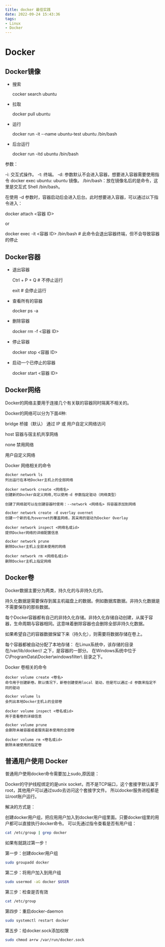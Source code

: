 ```yaml
---
title: docker 最佳实践
date: 2022-09-24 15:43:36
tags: 
- Linux
- Docker
--- 
```

# Docker

## Docker镜像

<!-- more -->
* 搜索

  cocker search ubuntu

* 拉取

  docker pull ubuntu

* 运行

  docker run -it --name ubuntu-test ubuntu /bin/bash

* 后台运行

  docker run -itd  ubuntu /bin/bash

参数：

  -i: 交互式操作。
  -t: 终端。
  -d: 参数默认不会进入容器，想要进入容器需要使用指令 docker exec
  ubuntu: ubuntu 镜像。
  /bin/bash：放在镜像名后的是命令，这里是交互式 Shell /bin/bash。

在使用 -d 参数时，容器启动后会进入后台。此时想要进入容器，可以通过以下指令进入：

  docker attach <容器 ID>

or

  docker exec -it <容器 ID> /bin/bash # 此命令会退出容器终端，但不会导致容器的停止

## Docker容器

* 退出容器

  Ctrl + P + Q # 不停止运行

  exit # 会停止运行

* 查看所有的容器

  docker ps -a

* 删除容器

  docker rm -f <容器 ID>

* 停止容器

  docker stop <容器 ID>

* 启动一个已停止的容器

  docker start <容器 ID>

## Docker网络

Docker的网络主要用于连接几个有关联的容器同时隔离不相关的。

Docker的网络可以分为下面4种:

  bridge 桥接（默认）
    通过 IP 或 用户自定义网络访问

  host 容器与宿主机共享网络

  none 禁用网络

  用户自定义网络

Docker 网络相关的命令

```
docker network ls 
列出运行在本地Docker主机上的全部网络

docker network create <网络名>
创建新的Docker自定义网络,可以使用-d 参数指定驱动（网络类型）

创建了网络就可以在创建容器时使用：--network <网络名> 将容器添加到网络

docker network create -d overlay overnet 
创建一个新的名为overnet的覆盖网络，其采用的驱动为Docker Overlay 

docker network inspect <网络名或id>
提供Docker网络的详细配置信息

docker network prune 
删除Docker主机上全部未使用的网络

docker network rm <网络名或id>
删除Docker主机上指定网络
```

  
## Docker卷

Docker数据主要分为两类，持久化的与非持久化的。

持久化数据是需要保存到属主机磁盘上的数据。例如数据库数据。非持久化数据是不需要保存的那些数据。

每个Docker容器都有自己的非持久化存储。非持久化存储自动创建，从属于容器，生命周期与容器相同。这意味着删除容器也会删除全部非持久化数据。

如果希望自己的容器数据保留下来（持久化），则需要将数据存储在卷上。

每个容器都被自动分配了本地存储：
在Linux系统中，该存储的目录在/var/lib/docker/<storage-driver>/ 之下，是容器的一部分。
在Windows系统中位于C\ProgramData\Docker\windowsfilter\ 目录之下。

Docker 卷相关的命令

```
docker volume create <卷名>
命令用于创建新卷。默认情况下，新卷创建使用local 驱动，但是可以通过-d 参数来指定不同的驱动

docker volume ls 
会列出本地Docker主机上的全部卷

docker volume inspect <卷名或id>
用于查看卷的详细信息

docker volume prune 
会删除未被容器或者服务副本使用的全部卷

docker volume rm <卷名或id>
删除未被使用的指定卷
```

## 普通用户使用 Docker 

普通用户使用docker命令需要加上sudo,原因是：

Docker的守护线程绑定的是unix socket，而不是TCP端口，这个套接字默认属于root，其他用户可以通过sudo去访问这个套接字文件。
所以docker服务进程都是以root账户运行。

解决的方式是：

创建docker用户组，把应用用户加入到docker用户组里面。只要docker组里的用户都可以直接执行docker命令。
可以先通过指令查看是否有用户组：
```bash
cat /etc/group | grep docker
```

如果有就跳过第一步！

第一步：创建docker用户组
```bash
sudo groupadd docker 
```

第二步：将用户加入到用户组
```bash
sudo usermod -aG docker $USER
```

第三步：检查是否有效
```bash
cat /etc/group
```

第四步：重启docker-daemon
```bash
sudo systemctl restart docker
```

第五步：给docker.sock添加权限
```bash
sudo chmod a+rw /var/run/docker.sock
```